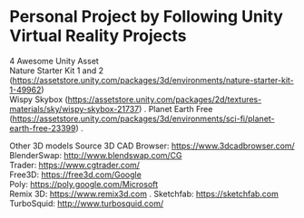 # Personal Project by Following Unity Virtual Reality Projects

4 Awesome Unity Asset   
Nature Starter Kit 1 and 2 (https://assetstore.unity.com/packages/3d/environments/nature-starter-kit-1-49962)   
Wispy Skybox (https://assetstore.unity.com/packages/2d/textures-materials/sky/wispy-skybox-21737) . 
Planet Earth Free (https://assetstore.unity.com/packages/3d/environments/sci-fi/planet-earth-free-23399) .    

Other 3D models Source
3D CAD Browser: https://www.3dcadbrowser.com/   
BlenderSwap: http://www.blendswap.com/CG   
Trader: https://www.cgtrader.com/  
Free3D: https://free3d.com/Google   
Poly: https://poly.google.com/Microsoft   
Remix 3D: https://www.remix3d.com . 
Sketchfab: https://sketchfab.com   
TurboSquid: http://www.turbosquid.com/
